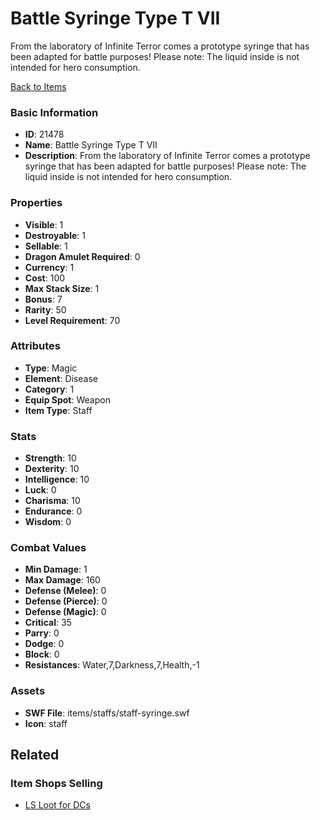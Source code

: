 # Battle Syringe Type T VII

From the laboratory of Infinite Terror comes a prototype syringe that has been adapted for battle purposes! Please note: The liquid inside is not intended for hero consumption.

[Back to Items](../items.md)

### Basic Information

- **ID**: 21478
- **Name**: Battle Syringe Type T VII
- **Description**: From the laboratory of Infinite Terror comes a prototype syringe that has been adapted for battle purposes! Please note: The liquid inside is not intended for hero consumption.

### Properties

- **Visible**: 1
- **Destroyable**: 1
- **Sellable**: 1
- **Dragon Amulet Required**: 0
- **Currency**: 1
- **Cost**: 100
- **Max Stack Size**: 1
- **Bonus**: 7
- **Rarity**: 50
- **Level Requirement**: 70

### Attributes

- **Type**: Magic
- **Element**: Disease
- **Category**: 1
- **Equip Spot**: Weapon
- **Item Type**: Staff

### Stats

- **Strength**: 10
- **Dexterity**: 10
- **Intelligence**: 10
- **Luck**: 0
- **Charisma**: 10
- **Endurance**: 0
- **Wisdom**: 0

### Combat Values

- **Min Damage**: 1
- **Max Damage**: 160
- **Defense (Melee)**: 0
- **Defense (Pierce)**: 0
- **Defense (Magic)**: 0
- **Critical**: 35
- **Parry**: 0
- **Dodge**: 0
- **Block**: 0
- **Resistances**: Water,7,Darkness,7,Health,-1

### Assets

- **SWF File**: items/staffs/staff-syringe.swf
- **Icon**: staff

## Related

### Item Shops Selling

- [LS Loot for DCs](../item-shops/771-ls-loot-for-dcs.md)

